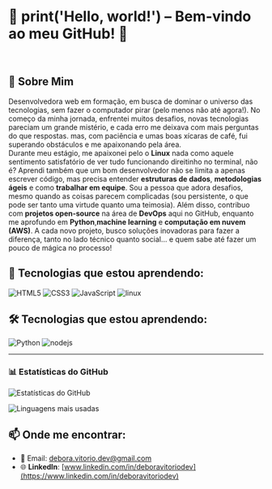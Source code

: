 # 🚀 print('Hello, world!') – Bem-vindo ao meu GitHub! 👋
<br>

## 🌟 Sobre Mim
Desenvolvedora web em formação, em busca de dominar o universo das tecnologias, sem fazer o computador pirar (pelo menos não até agora!).
No começo da minha jornada, enfrentei muitos desafios, novas tecnologias pareciam um grande mistério, e cada erro me deixava com mais perguntas do que respostas. 
mas, com paciência e umas boas xícaras de café, fui superando obstáculos e me apaixonando pela área.<br>
Durante meu estágio, me apaixonei pelo o **Linux** nada como aquele sentimento satisfatório de ver tudo funcionando direitinho no terminal, não é?
Aprendi também que um bom desenvolvedor não se limita a apenas escrever código, mas precisa entender **estruturas de dados**, **metodologias ágeis** e como **trabalhar em equipe**.
Sou a pessoa que adora desafios, mesmo quando as coisas parecem complicadas (sou persistente, o que pode ser tanto uma virtude quanto uma teimosia).
Além disso, contribuo com **projetos open-source** na área de **DevOps** aqui no GitHub, enquanto me aprofundo em **Python**,**machine learning** e **computação em nuvem (AWS)**.
A cada novo projeto, busco soluções inovadoras para fazer a diferença, tanto no lado técnico quanto social... e quem sabe até fazer um pouco de mágica no processo!

 
 ## 🚀 Tecnologias que estou aprendendo:

<div>
  <img src="https://img.icons8.com/color/96/000000/html-5.png" alt="HTML5"/>
  <img src="https://img.icons8.com/color/96/000000/css3.png" alt="CSS3"/>
  <img src="https://img.icons8.com/color/96/000000/javascript.png" alt="JavaScript"/>
  <img src="https://img.icons8.com/color/96/000000/linux.png" alt="linux"/>
</div>

## 🛠 Tecnologias que estou aprendendo:
<div>
  <img src="https://img.icons8.com/color/96/000000/python.png" alt="Python"/>
  <img src="https://img.icons8.com/color/96/000000/nodejs.png" alt="nodejs"/
  <img src="https://img.icons8.com/color/96/000000/amazon-web-services.png" alt="AWS"/>
</div>

---

### 📊 Estatísticas do GitHub  


![Estatísticas do GitHub](https://github-readme-stats.vercel.app/api?username=deborasouza01&show_icons=true&theme=dark)  

![Linguagens mais usadas](https://github-readme-stats.vercel.app/api/top-langs/?username=deborasouza01&layout=compact&theme=dark)


## 📫 Onde me encontrar:
- 💌 Email: [debora.vitorio.dev@gmail.com](mailto:debora.vitorio.dev@gmail.com)
- 🌐 **LinkedIn**: [www.linkedin.com/in/deboravitoriodev](https://www.linkedin.com/in/deboravitoriodev)
